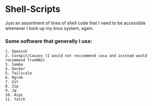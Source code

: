 # Shell-Scripts
Just an assortment of lines of shell code that I need to be accessible whenever I bork up my linux system, again.

### Some software that generally I use:
```
1. Openssh
2. Cockpit/Casaos (I would not reccommend casa and instead would recommend TrueNAS)
3. Samba
4. Docker
5. Tailscale
6. Ngrok
7. Git
8. Zip
9. Jq 
10. Acpi 
11. Yatch
```
